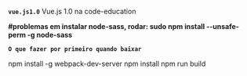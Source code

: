 **`vue.js1.0`**
Vue.js 1.0 na code-education

**#problemas em instalar node-sass, rodar: sudo npm install --unsafe-perm -g node-sass**

**`O que fazer por primeiro quando baixar`**

npm install -g webpack-dev-server
npm install
npm run build
